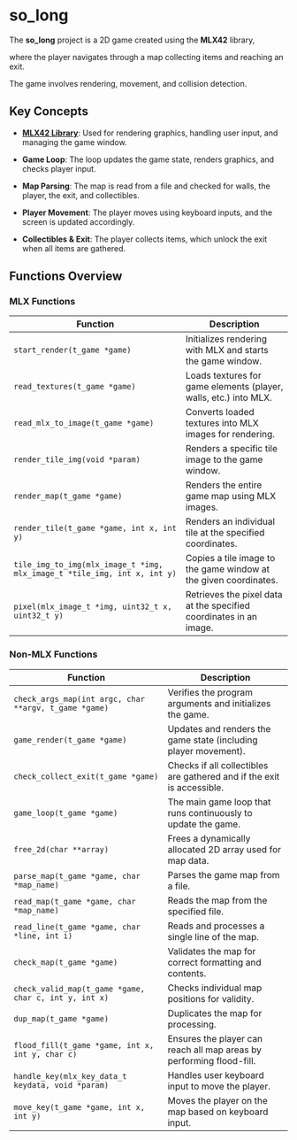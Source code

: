 # **so_long**
The **so_long** project is a 2D game created using the **MLX42** library,

where the player navigates through a map collecting items and reaching an exit. 

The game involves rendering, movement, and collision detection.

## **Key Concepts**

- **[MLX42 Library](https://github.com/codam-coding-college/MLX42)**: Used for rendering graphics, handling user input, and managing the game window.

- **Game Loop**: The loop updates the game state, renders graphics, and checks player input.

- **Map Parsing**: The map is read from a file and checked for walls, the player, the exit, and collectibles.

- **Player Movement**: The player moves using keyboard inputs, and the screen is updated accordingly.

- **Collectibles & Exit**: The player collects items, which unlock the exit when all items are gathered.

## **Functions Overview**

### **MLX Functions**

| Function                                | Description                                                                 |
|-----------------------------------------|-----------------------------------------------------------------------------|
| `start_render(t_game *game)`            | Initializes rendering with MLX and starts the game window.                   |
| `read_textures(t_game *game)`           | Loads textures for game elements (player, walls, etc.) into MLX.            |
| `read_mlx_to_image(t_game *game)`      | Converts loaded textures into MLX images for rendering.                      |
| `render_tile_img(void *param)`         | Renders a specific tile image to the game window.                            |
| `render_map(t_game *game)`             | Renders the entire game map using MLX images.                               |
| `render_tile(t_game *game, int x, int y)`| Renders an individual tile at the specified coordinates.                    |
| `tile_img_to_img(mlx_image_t *img, mlx_image_t *tile_img, int x, int y)` | Copies a tile image to the game window at the given coordinates.            |
| `pixel(mlx_image_t *img, uint32_t x, uint32_t y)` | Retrieves the pixel data at the specified coordinates in an image.          |

### **Non-MLX Functions**

| Function                                | Description                                                                 |
|-----------------------------------------|-----------------------------------------------------------------------------|
| `check_args_map(int argc, char **argv, t_game *game)` | Verifies the program arguments and initializes the game.                    |
| `game_render(t_game *game)`             | Updates and renders the game state (including player movement).             |
| `check_collect_exit(t_game *game)`      | Checks if all collectibles are gathered and if the exit is accessible.      |
| `game_loop(t_game *game)`               | The main game loop that runs continuously to update the game.               |
| `free_2d(char **array)`                | Frees a dynamically allocated 2D array used for map data.                   |
| `parse_map(t_game *game, char *map_name)` | Parses the game map from a file.                                           |
| `read_map(t_game *game, char *map_name)` | Reads the map from the specified file.                                      |
| `read_line(t_game *game, char *line, int i)` | Reads and processes a single line of the map.                               |
| `check_map(t_game *game)`               | Validates the map for correct formatting and contents.                      |
| `check_valid_map(t_game *game, char c, int y, int x)` | Checks individual map positions for validity.                               |
| `dup_map(t_game *game)`                 | Duplicates the map for processing.                                          |
| `flood_fill(t_game *game, int x, int y, char c)` | Ensures the player can reach all map areas by performing flood-fill.        |
| `handle_key(mlx_key_data_t keydata, void *param)` | Handles user keyboard input to move the player.                             |
| `move_key(t_game *game, int x, int y)`  | Moves the player on the map based on keyboard input.                        |
